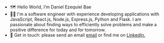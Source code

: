 - 🗺 Hello World, I’m Daniel Ezequiel Bae
- 👨‍💻 I'm a software engineer with experience developing applications with JavaScript, React.js, Node.js, Express.js, Python and Flask. I am passionate about finding ways to efficiently solve problems and make a positive difference for today and for tomorrow. 
- 📨 Get in touch: please send an email [email](mailto:danibae91@gmail.com) or find me on [LinkedIn.](https://www.linkedin.com/in/daniel-eze-bae/)

<!---
danveb/danveb is a ✨ special ✨ repository because its `README.md` (this file) appears on your GitHub profile.
You can click the Preview link to take a look at your changes.
--->
